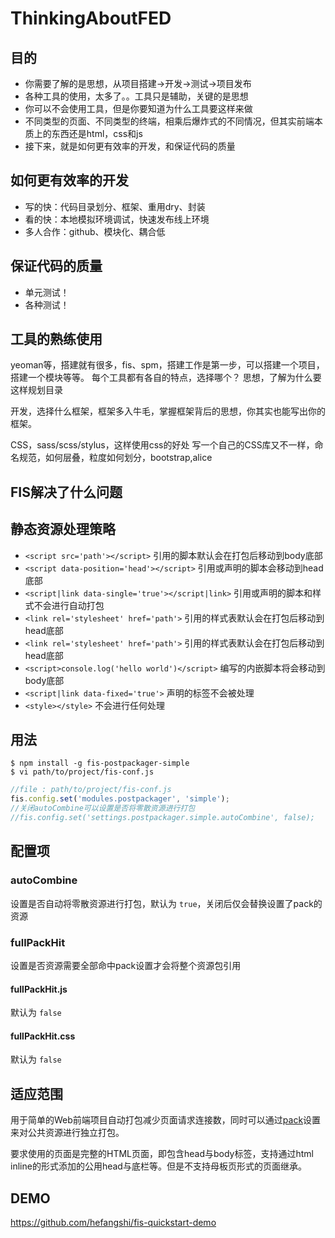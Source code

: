 ThinkingAboutFED
===============

## 目的

 - 你需要了解的是思想，从项目搭建->开发->测试->项目发布
 - 各种工具的使用，太多了。。工具只是辅助，关键的是思想
 - 你可以不会使用工具，但是你要知道为什么工具要这样来做
 - 不同类型的页面、不同类型的终端，相乘后爆炸式的不同情况，但其实前端本质上的东西还是html，css和js
 - 接下来，就是如何更有效率的开发，和保证代码的质量

## 如何更有效率的开发

 - 写的快：代码目录划分、框架、重用dry、封装
 - 看的快：本地模拟环境调试，快速发布线上环境
 - 多人合作：github、模块化、耦合低

## 保证代码的质量

 - 单元测试！
 - 各种测试！

## 工具的熟练使用

yeoman等，搭建就有很多，fis、spm，搭建工作是第一步，可以搭建一个项目，搭建一个模块等等。
每个工具都有各自的特点，选择哪个？
思想，了解为什么要这样规划目录

开发，选择什么框架，框架多入牛毛，掌握框架背后的思想，你其实也能写出你的框架。

CSS，sass/scss/stylus，这样使用css的好处
写一个自己的CSS库又不一样，命名规范，如何层叠，粒度如何划分，bootstrap,alice

## FIS解决了什么问题

## 静态资源处理策略

 - ```<script src='path'></script>``` 引用的脚本默认会在打包后移动到body底部
 - ```<script data-position='head'></script>``` 引用或声明的脚本会移动到head底部
 - ```<script|link data-single='true'></script|link>``` 引用或声明的脚本和样式不会进行自动打包
 - ```<link rel='stylesheet' href='path'>``` 引用的样式表默认会在打包后移动到head底部
 - ```<link rel='stylesheet' href='path'>``` 引用的样式表默认会在打包后移动到head底部
 - ```<script>console.log('hello world')</script>``` 编写的内嵌脚本将会移动到body底部
 - ```<script|link data-fixed='true'>``` 声明的标签不会被处理
 - ```<style></style>``` 不会进行任何处理

## 用法

    $ npm install -g fis-postpackager-simple
    $ vi path/to/project/fis-conf.js

```javascript
//file : path/to/project/fis-conf.js
fis.config.set('modules.postpackager', 'simple');
//关闭autoCombine可以设置是否将零散资源进行打包
//fis.config.set('settings.postpackager.simple.autoCombine', false);
```

## 配置项

### autoCombine

设置是否自动将零散资源进行打包，默认为 `true`，关闭后仅会替换设置了pack的资源

### fullPackHit

设置是否资源需要全部命中pack设置才会将整个资源包引用

#### fullPackHit.js

默认为 `false`

#### fullPackHit.css

默认为 `false`

## 适应范围

用于简单的Web前端项目自动打包减少页面请求连接数，同时可以通过[pack](https://github.com/fex-team/fis/wiki/%E9%85%8D%E7%BD%AEAPI#pack)设置来对公共资源进行独立打包。

要求使用的页面是完整的HTML页面，即包含head与body标签，支持通过html inline的形式添加的公用head与底栏等。但是不支持母板页形式的页面继承。

## DEMO

https://github.com/hefangshi/fis-quickstart-demo

